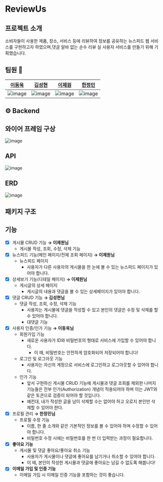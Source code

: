 # ReviewUs

## 프로젝트 소개
소비자들이 사용한 제품, 장소, 서비스 등에 리뷰하여 정보를 공유하는 뉴스피드 웹 서비스를 구현하고자 하였으며,댓글 알바 없는 순수 리뷰 실 사용자 서비스를 만들기 위해 기획했습니다.

## 팀원 🤝

| [이동욱](https://github.com/kbsat) | [김성현](https://github.com/lazzzykim) | [이제원](https://github.com/jeawonlee0327) | [한정민](https://github.com/jeongminy) |
|:----------:|:----------:|:----------:|:----------:|
|![image](https://github.com/Moveuk/reviewus/assets/84966961/8666e7b4-4b6a-43a1-afaf-5492888384b3)|![image](https://github.com/Moveuk/reviewus/assets/84966961/9c5971ff-d2f3-42cd-a89d-b8c8f910271a)|![image](https://github.com/Moveuk/reviewus/assets/84966961/8bd2ab00-d030-4b1e-88b4-f023c10acbc1)|![image](https://github.com/Moveuk/reviewus/assets/84966961/c7f575c7-6564-4338-b403-b0a618567f5d)|

## ⚙️ Backend



## 와이어 프레임 구상
![image](https://github.com/Moveuk/reviewus/assets/84966961/0f57b2a0-d3a1-493e-957f-1adb38534ce9)

## API
![image](https://github.com/Moveuk/reviewus/assets/84966961/2c4049fe-27e4-4b9a-97a8-6919ae757f96)

## ERD
![image](https://github.com/Moveuk/reviewus/assets/84966961/26480312-df73-4a41-93e2-a6c9b34cc1ad)

## 패키지 구조

## 기능 
- [x]  게시물 CRUD 기능 **→ 이제원님**
    - 게시물 작성, 조회, 수정, 삭제 기능
- [x]  뉴스피드 기능(메인 페이지/전체 조회 페이지) **→ 이제원님**
    - 뉴스피드 페이지
        - 사용자가 다른 사용자의 게시물을 한 눈에 볼 수 있는 뉴스피드 페이지가 있어야 합니다.
- [x]  상세보기 기능(디테일 페이지) **→ 이제원님**
    - 게시글의 상세 페이지
        - 게시글의 내용과 댓글을 볼 수 있는 상세페이지가 있어야 합니다.
- [x]  댓글 CRUD 기능 **→ 김성현님**
    - 댓글 작성, 조회, 수정, 삭제 기능
        - 사용자는 게시물에 댓글을 작성할 수 있고 본인의 댓글은 수정 및 삭제를 할 수 있어야 합니다.
        - 대댓글 기능
- [x]  사용자 인증/인가 기능 **→ 이동욱님**
    - 회원가입 기능
        - 새로운 사용자가 ID와 비밀번호의 형태로 서비스에 가입할 수 있어야 합니다.
            - 이 때, 비밀번호는 안전하게 암호화되어 저장되어야 합니다!
    - 로그인 및 로그아웃 기능
        - 사용자는 자신의 계정으로 서비스에 로그인하고 로그아웃할 수 있어야 합니다.
    - 인가 기능
        - 앞서 구현하신 게시물 CRUD 기능에 게시물과 댓글 조회를 제외한 나머지 기능들은 전부 인가(Authorization) 개념이 적용되어야 하며 이는 JWT와 같은 토큰으로 검증이 되어야 할 것입니다.
        - 예컨대, 내가 작성한 글을 남이 삭제할 수는 없어야 하고 오로지 본인만 삭제할 수 있어야 한다.
- [x]  프로필 관리 **→ 한정민님**
    - 프로필 수정 기능
        - 이름, 한 줄 소개와 같은 기본적인 정보를 볼 수 있어야 하며 수정할 수 있어야 합니다.
        - 비밀번호 수정 시에는 비밀번호를 한 번 더 입력받는 과정이 필요합니다.
- [x]  **좋아요 기능**
    - 게시물 및 댓글 좋아요/좋아요 취소 기능
        - 사용자가 게시물이나 댓글에 좋아요를 남기거나 취소할 수 있어야 합니다.
        - 이 때, 본인이 작성한 게시물과 댓글에 좋아요는 남길 수 없도록 해봅니다!
- [X]  **이메일 가입 및 인증 기능**
    - 이메일 가입 시 이메일 인증 기능을 포함하는 것이 좋습니다.

